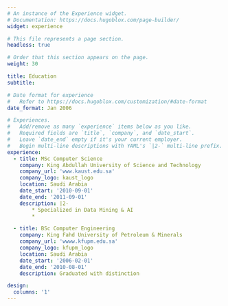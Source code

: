 ```yaml
---
# An instance of the Experience widget.
# Documentation: https://docs.hugoblox.com/page-builder/
widget: experience

# This file represents a page section.
headless: true

# Order that this section appears on the page.
weight: 30

title: Education
subtitle:

# Date format for experience
#   Refer to https://docs.hugoblox.com/customization/#date-format
date_format: Jan 2006

# Experiences.
#   Add/remove as many `experience` items below as you like.
#   Required fields are `title`, `company`, and `date_start`.
#   Leave `date_end` empty if it's your current employer.
#   Begin multi-line descriptions with YAML's `|2-` multi-line prefix.
experience:
  - title: MSc Computer Science
    company: King Abdullah University of Science and Technology
    company_url: 'www.kaust.edu.sa'
    company_logo: kaust_logo
    location: Saudi Arabia
    date_start: '2010-09-01'
    date_end: '2011-09-01'
    description: |2-
        * Specialized in Data Mining & AI
        * 

  - title: BSc Computer Engineering
    company: King Fahd University of Petroleum & Minerals
    company_url: 'wwww.kfupm.edu.sa'
    company_logo: kfupm_logo
    location: Saudi Arabia
    date_start: '2006-02-01'
    date_end: '2010-08-01'
    description: Graduated with distinction

design:
  columns: '1'
---
```

